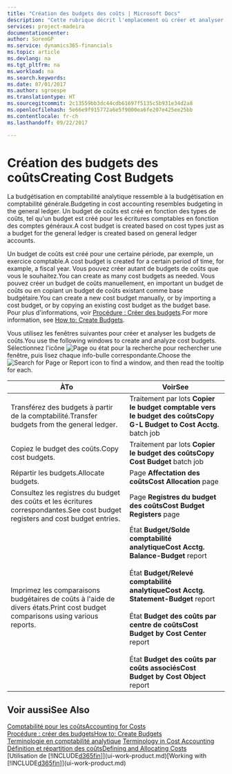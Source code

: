 ```yaml
---
title: "Création des budgets des coûts | Microsoft Docs"
description: "Cette rubrique décrit l'emplacement où créer et analyser les budgets des coûts."
services: project-madeira
documentationcenter: 
author: SorenGP
ms.service: dynamics365-financials
ms.topic: article
ms.devlang: na
ms.tgt_pltfrm: na
ms.workload: na
ms.search.keywords: 
ms.date: 07/01/2017
ms.author: sgroespe
ms.translationtype: HT
ms.sourcegitcommit: 2c13559bb3dc44cdb61697f5135c5b931e34d2a8
ms.openlocfilehash: 5e66e9f915772a6e5f9000ea6fe207e425ee25bb
ms.contentlocale: fr-ch
ms.lasthandoff: 09/22/2017

---
```

# <a name="creating-cost-budgets"></a><span data-ttu-id="a4abf-103">Création des budgets des coûts</span><span class="sxs-lookup"><span data-stu-id="a4abf-103">Creating Cost Budgets</span></span>
<span data-ttu-id="a4abf-104">La budgétisation en comptabilité analytique ressemble à la budgétisation en comptabilité générale.</span><span class="sxs-lookup"><span data-stu-id="a4abf-104">Budgeting in cost accounting resembles budgeting in the general ledger.</span></span> <span data-ttu-id="a4abf-105">Un budget de coûts est créé en fonction des types de coûts, tel qu'un budget est créé pour les écritures comptables en fonction des comptes généraux.</span><span class="sxs-lookup"><span data-stu-id="a4abf-105">A cost budget is created based on cost types just as a budget for the general ledger is created based on general ledger accounts.</span></span>  

<span data-ttu-id="a4abf-106">Un budget de coûts est créé pour une certaine période, par exemple, un exercice comptable.</span><span class="sxs-lookup"><span data-stu-id="a4abf-106">A cost budget is created for a certain period of time, for example, a fiscal year.</span></span> <span data-ttu-id="a4abf-107">Vous pouvez créer autant de budgets de coûts que vous le souhaitez.</span><span class="sxs-lookup"><span data-stu-id="a4abf-107">You can create as many cost budgets as needed.</span></span> <span data-ttu-id="a4abf-108">Vous pouvez créer un budget de coûts manuellement, en important un budget de coûts ou en copiant un budget de coûts existant comme base budgétaire.</span><span class="sxs-lookup"><span data-stu-id="a4abf-108">You can create a new cost budget manually, or by importing a cost budget, or by copying an existing cost budget as the budget base.</span></span> <span data-ttu-id="a4abf-109">Pour plus d'informations, voir [Procédure : Créer des budgets](finance-how-create-budgets.md).</span><span class="sxs-lookup"><span data-stu-id="a4abf-109">For more information, see [How to: Create Budgets](finance-how-create-budgets.md).</span></span>

<span data-ttu-id="a4abf-110">Vous utilisez les fenêtres suivantes pour créer et analyser les budgets de coûts.</span><span class="sxs-lookup"><span data-stu-id="a4abf-110">You use the following windows to create and analyze cost budgets.</span></span> <span data-ttu-id="a4abf-111">Sélectionnez l'icône ![Page ou état pour la recherche](media/ui-search/search_small.png "Page ou état pour la recherche") pour rechercher une fenêtre, puis lisez chaque info-bulle correspondante.</span><span class="sxs-lookup"><span data-stu-id="a4abf-111">Choose the ![Search for Page or Report](media/ui-search/search_small.png "Search for Page or Report icon") icon to find a window, and then read the tooltip for each.</span></span>

|<span data-ttu-id="a4abf-112">À</span><span class="sxs-lookup"><span data-stu-id="a4abf-112">To</span></span>|<span data-ttu-id="a4abf-113">Voir</span><span class="sxs-lookup"><span data-stu-id="a4abf-113">See</span></span>|  
|--------|---------|  
|<span data-ttu-id="a4abf-114">Transférez des budgets à partir de la comptabilité.</span><span class="sxs-lookup"><span data-stu-id="a4abf-114">Transfer budgets from the general ledger.</span></span>|<span data-ttu-id="a4abf-115">Traitement par lots **Copier le budget comptable vers le budget des coûts**</span><span class="sxs-lookup"><span data-stu-id="a4abf-115">**Copy G-L Budget to Cost Acctg.** batch job</span></span>|  
|<span data-ttu-id="a4abf-116">Copiez le budget des coûts.</span><span class="sxs-lookup"><span data-stu-id="a4abf-116">Copy cost budgets.</span></span>|<span data-ttu-id="a4abf-117">Traitement par lots **Copier le budget des coûts**</span><span class="sxs-lookup"><span data-stu-id="a4abf-117">**Copy Cost Budget** batch job</span></span>|  
|<span data-ttu-id="a4abf-118">Répartir les budgets.</span><span class="sxs-lookup"><span data-stu-id="a4abf-118">Allocate budgets.</span></span>|<span data-ttu-id="a4abf-119">Page **Affectation des coûts**</span><span class="sxs-lookup"><span data-stu-id="a4abf-119">**Cost Allocation** page</span></span>|  
|<span data-ttu-id="a4abf-120">Consultez les registres du budget des coûts et les écritures correspondantes.</span><span class="sxs-lookup"><span data-stu-id="a4abf-120">See cost budget registers and cost budget entries.</span></span>|<span data-ttu-id="a4abf-121">Page **Registres du budget des coûts**</span><span class="sxs-lookup"><span data-stu-id="a4abf-121">**Cost Budget Registers** page</span></span>|  
|<span data-ttu-id="a4abf-122">Imprimez les comparaisons budgétaires de coûts à l'aide de divers états.</span><span class="sxs-lookup"><span data-stu-id="a4abf-122">Print cost budget comparisons using various reports.</span></span>|<span data-ttu-id="a4abf-123">État **Budget/Solde comptabilité analytique**</span><span class="sxs-lookup"><span data-stu-id="a4abf-123">**Cost Acctg. Balance-Budget** report</span></span><br /><br /> <span data-ttu-id="a4abf-124">État **Budget/Relevé comptabilité analytique**</span><span class="sxs-lookup"><span data-stu-id="a4abf-124">**Cost Acctg. Statement-Budget** report</span></span><br /><br /> <span data-ttu-id="a4abf-125">État **Budget des coûts par centre de coûts**</span><span class="sxs-lookup"><span data-stu-id="a4abf-125">**Cost Budget by Cost Center** report</span></span><br /><br /> <span data-ttu-id="a4abf-126">État **Budget des coûts par coûts associés**</span><span class="sxs-lookup"><span data-stu-id="a4abf-126">**Cost Budget by Cost Object** report</span></span>|  

## <a name="see-also"></a><span data-ttu-id="a4abf-127">Voir aussi</span><span class="sxs-lookup"><span data-stu-id="a4abf-127">See Also</span></span>  
[<span data-ttu-id="a4abf-128">Comptabilité pour les coûts</span><span class="sxs-lookup"><span data-stu-id="a4abf-128">Accounting for Costs</span></span>](finance-manage-cost-accounting.md)  
[<span data-ttu-id="a4abf-129">Procédure : créer des budgets</span><span class="sxs-lookup"><span data-stu-id="a4abf-129">How to: Create Budgets</span></span>](finance-how-create-budgets.md)  
<span data-ttu-id="a4abf-130">[Terminologie en comptabilité analytique](finance-terminology-in-cost-accounting.md) </span><span class="sxs-lookup"><span data-stu-id="a4abf-130">[Terminology in Cost Accounting](finance-terminology-in-cost-accounting.md) </span></span>  
[<span data-ttu-id="a4abf-131">Définition et répartition des coûts</span><span class="sxs-lookup"><span data-stu-id="a4abf-131">Defining and Allocating Costs</span></span>](finance-define-and-allocate-costs.md)  
<span data-ttu-id="a4abf-132">[Utilisation de [!INCLUDE[d365fin](includes/d365fin_md.md)]](ui-work-product.md)</span><span class="sxs-lookup"><span data-stu-id="a4abf-132">[Working with [!INCLUDE[d365fin](includes/d365fin_md.md)]](ui-work-product.md)</span></span>

